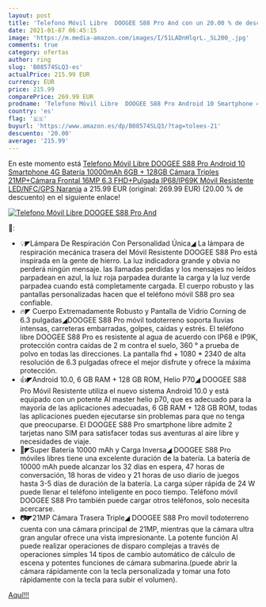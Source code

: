 ```yaml
---
layout: post
title: 'Telefono Móvil Libre  DOOGEE S88 Pro And con un 20.00 % de descuento'
date: 2021-01-07 06:45:15
image: 'https://m.media-amazon.com/images/I/51LADnHlqrL._SL200_.jpg'
comments: true
category: ofertas
author: ring
slug: 'B08574SLQ3-es'
actualPrice: 215.99 EUR
currency: EUR
price: 215.99
comparePrice: 269.99 EUR
prodname: 'Telefono Móvil Libre  DOOGEE S88 Pro Android 10 Smartphone 4G  Batería 10000mAh 6GB + 128GB  Cámara Triples 21MP+Cámara Frontal 16MP  6.3 FHD+Pulgada IP68/IP69K Móvil Resistente  LED/NFC/GPS  Naranja'
country: 'es'
flag: '🇪🇸'
buyurl: 'https://www.amazon.es/dp/B08574SLQ3/?tag=tolees-21'
descuento: '20.00'
average: '215.99'
---
```


En este momento está [Telefono Móvil Libre  DOOGEE S88 Pro Android 10 Smartphone 4G  Batería 10000mAh 6GB + 128GB  Cámara Triples 21MP+Cámara Frontal 16MP  6.3 FHD+Pulgada IP68/IP69K Móvil Resistente  LED/NFC/GPS  Naranja](https://www.amazon.es/dp/B08574SLQ3/?tag=tolees-21) a 215.99 EUR (original: 269.99 EUR) (20.00 %  de descuento) en el siguiente enlace!

[![Telefono Móvil Libre  DOOGEE S88 Pro And](https://m.media-amazon.com/images/I/51LADnHlqrL._SL200_.jpg)](https://www.amazon.es/dp/B08574SLQ3/?tag=tolees-21)

🔎:

- 💡◤Lámpara De Respiración Con Personalidad Única◢ La lámpara de respiración mecánica trasera del Móvil Resistente DOOGEE S88 Pro está inspirada en la gente de hierro. La luz indicadora grande y obvia no perderá ningún mensaje. las llamadas perdidas y los mensajes no leídos parpadean en azul, la luz roja parpadea durante la carga y la luz verde parpadea cuando está completamente cargada. El cuerpo robusto y las pantallas personalizadas hacen que el teléfono móvil S88 pro sea confiable.
- 🔥◤ Cuerpo Extremadamente Robusto y Pantalla de Vidrio Corning de 6.3 pulgadas◢DOOGEE S88 Pro móvil todoterreno soporta lluvias intensas, carreteras embarradas, golpes, caídas y estrés. El teléfono libre DOOGEE S88 Pro es resistente al agua de acuerdo con IP68 e IP9K, protección contra caídas de 2 m contra el suelo, 360 ° a prueba de polvo en todas las direcciones. La pantalla fhd + 1080 * 2340 de alta resolución de 6.3 pulgadas ofrece el mejor disfrute y ofrece la máxima protección.
- 👍◤Android 10.0, 6 GB RAM + 128 GB ROM, Helio P70◢ DOOGEE S88 Pro Móvil Resistente utiliza el nuevo sistema Android 10.0 y está equipado con un potente AI master helio p70, que es adecuado para la mayoría de las aplicaciones adecuadas, 6 GB RAM + 128 GB ROM, todas las aplicaciones pueden ejecutarse sin problemas para que no tenga que preocuparse. El DOOGEE S88 Pro smartphone libre admite 2 tarjetas nano SIM para satisfacer todas sus aventuras al aire libre y necesidades de viaje.
- 🔋◤Super Batería 10000 mAh y Carga Inversa◢ DOOGEE S88 Pro móviles libres tiene una excelente duración de la batería. La batería de 10000 mAh puede alcanzar los 32 días en espera, 47 horas de conversación, 18 horas de video y 21 horas de uso diario de juegos hasta 3-5 días de duración de la batería. La carga súper rápida de 24 W puede llenar el teléfono inteligente en poco tiempo. Teléfono móvil DOOGEE S88 Pro también puede cargar otros teléfonos, solo necesita acercarse.
- 📷◤21MP Cámara Trasera Triple◢ DOOGEE S88 Pro movil todoterreno cuenta con una cámara principal de 21MP, mientras que la cámara ultra gran angular ofrece una vista impresionante. La potente función AI puede realizar operaciones de disparo complejas a través de operaciones simples 14 tipos de cambio automático de cálculo de escena y potentes funciones de cámara submarina.(puede abrir la cámara rápidamente con la tecla personalizada y tomar una foto rápidamente con la tecla para subir el volumen).

[Aquí!!!](https://www.amazon.es/dp/B08574SLQ3/?tag=tolees-21)
